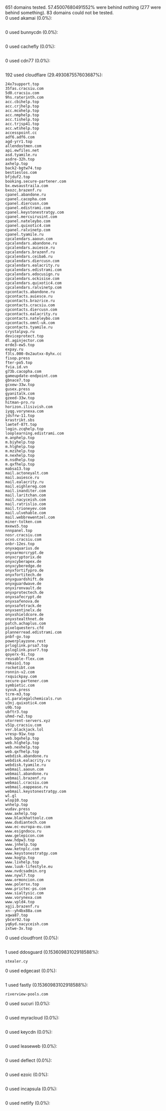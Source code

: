 651 domains tested. 57.45007680491552% were behind nothing (277 were behind something). 83 domains could not be tested.<br>
0 used akamai (0.0%):
```

```

0 used bunnycdn (0.0%):
```

```

0 used cachefly (0.0%):
```

```

0 used cdn77 (0.0%):
```

```

192 used cloudflare (29.493087557603687%):
```
24x7support.top
35fas.cracsiu.com
5d0.cracsiu.com
9hs.raterinth.com
acc.cbihelp.top
acc.crjhelp.top
acc.mcohelp.top
acc.nmphelp.top
acc.tishelp.top
acc.trjsp41.top
acc.wtshelp.top
accesspoint.cc
adf6.adf6.com
agd-yrr1.top
allendostmen.com
api.ewfiles.net
asd.tyamile.ru
asdre-32h.top
axhelp.top
back2-bgtw74.top
bestieslos.com
bfjduf2.top
booking.secure-partener.com
bx.ewsaustraila.com
bxozc.brazenf.ru
cpanel.abandone.ru
cpanel.cacopha.com
cpanel.diercusn.com
cpanel.edistrami.com
cpanel.keystonestratgy.com
cpanel.mercuirusint.com
cpanel.nateleybo.com
cpanel.quixotic4.com
cpanel.ralvinetp.com
cpanel.tyamile.ru
cpcalendars.aaoun.com
cpcalendars.abandone.ru
cpcalendars.auiesce.ru
cpcalendars.brazenf.ru
cpcalendars.ceiba6.ru
cpcalendars.diercusn.com
cpcalendars.ealacrity.ru
cpcalendars.edistrami.com
cpcalendars.edocusign.ru
cpcalendars.ockisise.com
cpcalendars.quixotic4.com
cpcalendars.ralvinetp.com
cpcontacts.abandone.ru
cpcontacts.auiesce.ru
cpcontacts.brazrice.ru
cpcontacts.cracsiu.com
cpcontacts.diercusn.com
cpcontacts.ealacrity.ru
cpcontacts.nateleybo.com
cpcontacts.omnl-uk.com
cpcontacts.tyamile.ru
crystalpvp.ru
deviceprotect.top
dl.aginjector.com
erde3-ew5.top
expay.ru
f3ls.000-0x2autxx-8yhx.cc
fisop.press
fter-po5.top
fvia.id.vn
g73b.cacopha.com
gameupdate-endpoint.com
gbnace7.top
gcxew-33w.top
gusex.press
gyanitalk.com
gzeed-33w.top
hitman-pro.ru
horizon.ilisivish.com
iyqg.vorynexa.com
jdsfrw-11.top
krastrikt.sbs
laetef-87t.top
login.zcqhelp.top
looplearning.edistrami.com
m.anphelp.top
m.biyhelp.top
m.hlghelp.top
m.mzihelp.top
m.nexhelp.top
m.nsdhelp.top
m.qxfhelp.top
mabsa13.top
mail.actoneyalt.com
mail.auiesce.ru
mail.ealacrity.ru
mail.eighlereg.com
mail.inanditer.com
mail.laritchan.com
mail.nacyceish.com
mail.ratrislio.com
mail.trioneyev.com
mail.ulvehable.com
mail.webbrewentzel.com
miner-tolken.com
mxews5.top
nnnpanel.top
nosr.cracsiu.com
ocvo.cracsiu.com
onbr-12es.top
onyxaquarius.de
onyxarmorcrypt.de
onyxcryptorix.de
onyxcyberapex.de
onyxcyberedge.de
onyxfortifypro.de
onyxfortitech.de
onyxguardshift.de
onyxguardwave.de
onyxironvault.de
onyxprotectech.de
onyxsafecrypt.de
onyxsafenova.de
onyxsafetrack.de
onyxsentinelx.de
onyxshieldcore.de
onyxstealthnet.de
patch.achaplus.com
pixelquesters.cfd
plannerread.edistrami.com
pnbf-gv.top
powerplayzone.rest
prloglink.prsa7.top
psloglink.psur7.top
qoyerx-9i.top
reusable-flex.com
rmkaio1.top
rocketibt.com
ronnin-v2.com
rxquickpay.com
secure-partener.com
symbietic.com
syvuk.press
tcrm-m3.top
u1.paralegalchemicals.run
u3nj.quixotic4.com
u9b.top
ubftr3.top
uhmd-rw2.top
utorrent-servers.xyz
v51p.cracsiu.com
ver.blackjack.lol
vresp-91w.top
web.bqxhelp.top
web.hlghelp.top
web.nexhelp.top
web.qxfhelp.top
webdisk.abandone.ru
webdisk.ealacrity.ru
webdisk.tyamile.ru
webmail.aaoun.com
webmail.abandone.ru
webmail.brazenf.ru
webmail.cracsiu.com
webmail.eappease.ru
webmail.keystonestratgy.com
wl.gl
wlop10.top
wnhelp.top
wudav.press
www.axhelp.top
www.blackhattoolz.com
www.dsdiantech.com
www.ec-europa-eu.com
www.esigndocu.ru
www.gelepicon.com
www.hdpw3.top
www.jnhelp.top
www.ketnplc.com
www.keystonestratgy.com
www.kogtp.top
www.livhelp.top
www.luuk-lifestyle.eu
www.nvdcsadmin.org
www.nywl7.top
www.ormoncion.com
www.polersx.top
www.prictec-ps.com
www.sialtysic.com
www.vorynexa.com
www.vpld4.top
xgji.brazenf.ru
xn--yh4bx88a.com
xqwa87.top
ybcer92.top
yq6yd.nacyceish.com
zxtwe-3x.top
```

0 used cloudfront (0.0%):
```

```

1 used ddosguard (0.15360983102918588%):
```
stealer.cy
```

0 used edgecast (0.0%):
```

```

1 used fastly (0.15360983102918588%):
```
riverview-pools.com
```

0 used sucuri (0.0%):
```

```

0 used myracloud (0.0%):
```

```

0 used keycdn (0.0%):
```

```

0 used leaseweb (0.0%):
```

```

0 used deflect (0.0%):
```

```

0 used ezoic (0.0%):
```

```

0 used incapsula (0.0%):
```

```

0 used netlify (0.0%):
```

```
